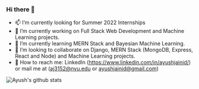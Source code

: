 ### Hi there 👋

- 📫 I’m currently looking for Summer 2022 Internships
- 🔭 I’m currently working on Full Stack Web Development and Machine Learning projects.
- 🌱 I’m currently learning MERN Stack and Bayesian Machine Learning.
- 👯 I’m looking to collaborate on Django, MERN Stack (MongoDB, Express, React and Node) and Machine Learning projects.
- 📩 How to reach me: LinkedIn (https://www.linkedin.com/in/ayushjainid/) or mail me at (aj3152@nyu.edu or ayushjainid@gmail.com)

![Ayush's github stats](https://github-readme-stats.vercel.app/api?username=ayushjainid&show_icons=true&theme=radical&count_private=true&show_icons=true)
